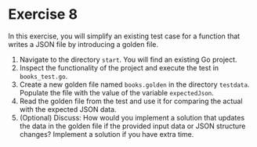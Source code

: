 # Exercise 8

In this exercise, you will simplify an existing test case for a function that writes a JSON file by introducing a golden file.

1. Navigate to the directory `start`. You will find an existing Go project.
2. Inspect the functionality of the project and execute the test in `books_test.go`.
3. Create a new golden file named `books.golden` in the directory `testdata`. Populate the file with the value of the variable `expectedJson`.
4. Read the golden file from the test and use it for comparing the actual with the expected JSON data.
5. (Optional) Discuss: How would you implement a solution that updates the data in the golden file if the provided input data or JSON structure changes? Implement a solution if you have extra time.